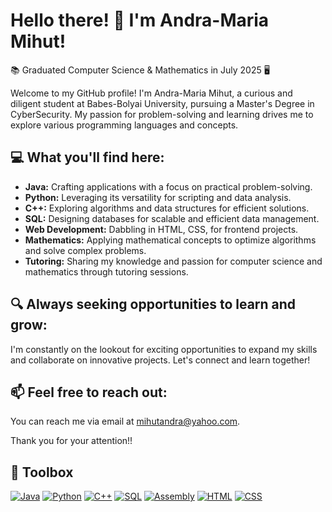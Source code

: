# Hello there! 👋 I'm Andra-Maria Mihut!

📚 Graduated Computer Science & Mathematics in July 2025 🖥️

Welcome to my GitHub profile! I'm Andra-Maria Mihut, a curious and diligent student at Babes-Bolyai University, pursuing a Master's Degree in CyberSecurity. My passion for problem-solving and learning drives me to explore various programming languages and concepts.

## 💻 What you'll find here:

- **Java:** Crafting applications with a focus on practical problem-solving.
- **Python:** Leveraging its versatility for scripting and data analysis.
- **C++:** Exploring algorithms and data structures for efficient solutions.
- **SQL:** Designing databases for scalable and efficient data management.
- **Web Development:** Dabbling in HTML, CSS, for frontend projects.
- **Mathematics:** Applying mathematical concepts to optimize algorithms and solve complex problems.
- **Tutoring:** Sharing my knowledge and passion for computer science and mathematics through tutoring sessions.

## 🔍 Always seeking opportunities to learn and grow:

I'm constantly on the lookout for exciting opportunities to expand my skills and collaborate on innovative projects. Let's connect and learn together!

## 📫 Feel free to reach out:

You can reach me via email at mihutandra@yahoo.com.

Thank you for your attention!!

## 🧰 Toolbox

[![Java](https://img.shields.io/badge/-Java-orange?style=flat-square&logo=java&logoColor=white)]()
[![Python](https://img.shields.io/badge/-Python-blue?style=flat-square&logo=python&logoColor=white)]()
[![C++](https://img.shields.io/badge/-C++-blueviolet?style=flat-square&logo=c%2B%2B&logoColor=white)]()
[![SQL](https://img.shields.io/badge/-SQL-purple?style=flat-square&logo=mysql&logoColor=white)]()
[![Assembly](https://img.shields.io/badge/-Assembly-darkgreen?style=flat-square&logo=assembly&logoColor=white)]()
[![HTML](https://img.shields.io/badge/-HTML-red?style=flat-square&logo=html5&logoColor=white)]()
[![CSS](https://img.shields.io/badge/-CSS-blue?style=flat-square&logo=css3&logoColor=white)]()

